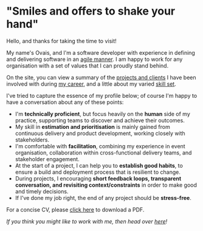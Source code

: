 # "Smiles and offers to shake your hand"

Hello, and thanks for taking the time to visit!

My name's Ovais, and I'm a software developer with experience in defining and delivering software in an [agile manner](http://www.agilemaxims.com/).  I am happy to work for any organisation with a set of values that I can proudly stand behind.

On the site, you can view a summary of the [projects and clients](client-list) I have been involved with during [my career](employment-history), and a little about my varied [skill set](skills-summary).

I've tried to capture the essence of my profile below; of course I'm happy to have a conversation about any of these points:

- I'm **technically proficient**, but focus heavily on the **human** side of my practice, supporting teams to discover and achieve their outcomes.
- My skill in **estimation and prioritisation** is mainly gained from continuous delivery and product development, working closely with stakeholders.
- I'm comfortable with **facilitation**, combining my experience in event organisation, collaboration within cross-functional delivery teams, and stakeholder engagement.
- At the start of a project, I can help you to **establish good habits**, to ensure a build and deployment process that is resilient to change.
- During projects, I encouraging **short feedback loops, transparent conversation, and revisiting context/constraints** in order to make good and timely decisions.
- If I've done my job right, the end of any project should be **stress-free**.


For a concise CV, please [click here](https://1drv.ms/b/s!AiXdbfYFdG7ugiysMvRb9IsVYo_C) to download a PDF.

_If you think you might like to work with me, then head over [here](new-employer)!_
